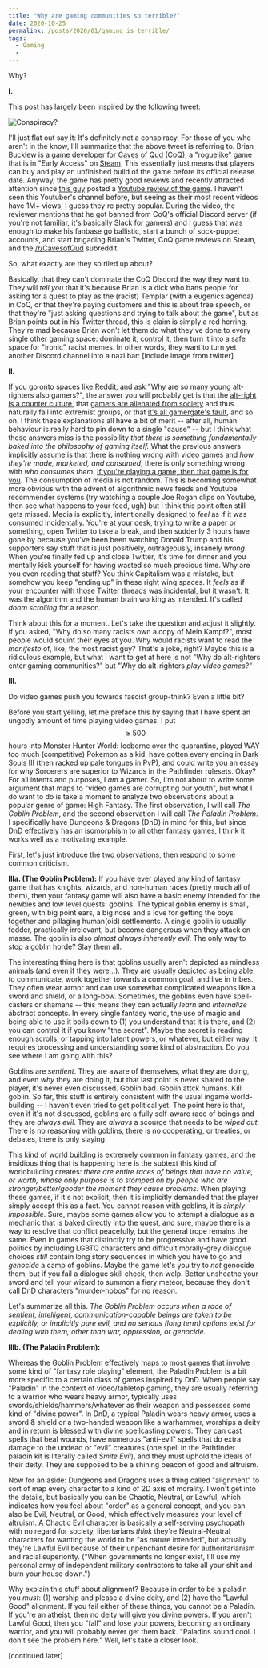 ```yaml
---
title: "Why are gaming communities so terrible?"
date: 2020-10-25
permalink: /posts/2020/01/gaming_is_terrible/
tags:
  - Gaming
  - 
---
```

Why?

**I.**

This post has largely been inspired by the [following tweet](https://twitter.com/unormal/status/1319891914066481153?s=20): 

![Conspiracy?]({{site.url}}\images\gamingbad1.png)

I'll just flat out say it: It's definitely not a conspiracy. For those of you who aren't in the know, I'll summarize that the above tweet is referring to. Brian Bucklew is a game developer for [Caves of Qud](http://www.cavesofqud.com/) (CoQ), a "roguelike" game that is in "Early Access" on [Steam](https://store.steampowered.com/). This essentially just means that players can buy and play an unfinished build of the game before its official release date. Anyway, the game has pretty good reviews and recently attracted attention since [this guy]() posted a [Youtube review of the game](). I haven't seen this Youtuber's channel before, but seeing as their most recent videos have 1M+ views, I guess they're pretty popular. During the video, the reviewer mentions that he got banned from CoQ's official Discord server (if you're not familiar, it's basically Slack for gamers) and I guess that was enough to make his fanbase go ballistic, start a bunch of sock-puppet accounts, and start brigading Brian's Twitter, CoQ game reviews on Steam, and the [/r/CavesofQud](https://www.reddit.com/r/cavesofqud/) subreddit. 

So, what exactly are they so riled up about? 

Basically, that they can't dominate the CoQ Discord the way they want to. They will *tell you* that it's because Brian is a dick who bans people for asking for a quest to play as the (racist) Templar (with a eugenics agenda) in CoQ, or that they're paying customers and this is about free speech, or that they're "just asking questions and trying to talk about the game", but as Brian points out in his Twitter thread, this is claim is simply a red herring. They're mad because Brian won't let them do what they've done to every single other gaming space: dominate it, control it, then turn it into a safe space for "ironic" racist memes. In other words, they want to turn yet another Discord channel into a nazi bar: [include image from twitter]

**II.**

If you go onto spaces like Reddit, and ask "Why are so many young alt-righters also gamers?", the answer you will probably get is that the [alt-right is a counter culture](), that [gamers are alienated from society]() and thus naturally fall into extremist groups, or that [it's all gamergate's fault](), and so on. I think these explanations all have a bit of merit -- after all, human behaviour is really hard to pin down to a single "cause" -- but I think what these answers miss is the possibility *that there is something fundamentally baked into the philosophy of gaming itself.* What the previous answers implicitly assume is that there is nothing wrong with video games and *how they're made, marketed, and consumed*, there is only something wrong with *who consumes them*. [If you're playing a game, then that game is for you](). The consumption of media is not random. This is becoming somewhat more obvious with the advent of algorithmic news feeds and Youtube recommender systems (try watching a couple Joe Rogan clips on Youtube, then see what happens to your feed, ugh) but I think this point often still gets missed. Media is explicitly, intentionally designed to *feel* as if it was consumed incidentally. You're at your desk, trying to write a paper or something, open Twitter to take a break, and then suddenly 3 hours have gone by because you've been been watching Donald Trump and his supporters say stuff that is just positively, outrageously, insanely *wrong*. When you're finally fed up and close Twitter, it's time for dinner and you mentally kick yourself for having wasted so much precious time. Why are you even reading that stuff? You think Capitalism was a mistake, but somehow you keep "ending up" in these right wing spaces. It *feels* as if your encounter with those Twitter threads was incidental, but it wasn't. It was the algorithm and the human brain working as intended. It's called *doom scrolling* for a reason.

Think about this for a moment. Let's take the question and adjust it slightly. If you asked, "Why do so many racists own a copy of Mein Kampf?", most people would squint their eyes at you.  Why would racists want to read the *manifesto* of, like, the most racist guy? That's a joke, right? Maybe this is a ridiculous example, but what I want to get at here is not "Why do alt-righters enter gaming communities?" but "Why do alt-righters *play video games*?"

**III.**

Do video games push you towards fascist group-think? Even a little bit?

Before you start yelling, let me preface this by saying that I have spent an ungodly amount of time playing video games. I put $$\geq 500$$ hours into Monster Hunter World: Iceborne over the quarantine, played WAY too much (competitive) Pokemon as a kid, have gotten every ending in Dark Souls III (then racked up pale tongues in PvP), and could write you an essay for why Sorcerers are superior to Wizards in the Pathfinder rulesets. Okay? For all intents and purposes, I *am* a gamer. So, I'm not about to write some argument that maps to "video games are corrupting our youth", but what I do want to do is take a moment to analyze two observations about a popular genre of game: High Fantasy. The first observation, I will call *The Goblin Problem*, and the second observation I will call *The Paladin Problem*. I specifically have Dungeons & Dragons (DnD) in mind for this, but since DnD effectively has an isomorphism to all other fantasy games, I think it works well as a motivating example.

First, let's just introduce the two observations, then respond to some common criticism.

**IIIa. (The Goblin Problem):**
If you have ever played any kind of fantasy game that has knights, wizards, and non-human races (pretty much all of them), then your fantasy game will also have a basic enemy intended for the newbies and low level quests: goblins. The typical goblin enemy is small, green, with big point ears, a big nose and a love for getting the boys together and pillaging human(oid) settlements. A single goblin is usually fodder, practically irrelevant, but become dangerous when they attack en masse. The goblin is also *almost always inherently evil*. The only way to stop a goblin horde? Slay them all.

The interesting thing here is that goblins usually aren't depicted as mindless animals (and even if they were...). They are usually depicted as being able to communicate, work together towards a common goal, and live in tribes. They often wear armor and can use somewhat complicated weapons like a sword and shield, or a long-bow. Sometimes, the goblins even have spell-casters or shamans -- this means they can actually *learn* and *internalize* abstract concepts. In every single fantasy world, the use of magic and being able to use it boils down to (1) you understand that it is there, and (2) you can control it if you know "the secret". Maybe the secret is reading enough scrolls, or tapping into latent powers, or whatever, but either way, it requires processing and understanding some kind of abstraction. Do you see where I am going with this?

Goblins are *sentient*. They are aware of themselves, what they are doing, and even *why* they are doing it, but that last point is never shared to the player, it's never even discussed. Goblin bad. Goblin attck humans. Kill goblin. So far, this stuff is entirely consistent with the usual ingame world-building -- I haven't even tried to get political yet. The point here is that, even if it's not discussed, goblins are a fully self-aware race of beings and they are *always evil*. They are *always* a scourge that needs to be *wiped out*. There is no reasoning with goblins, there is no cooperating, or treaties, or debates, there is only slaying. 

This kind of world building is extremely common in fantasy games, and the insidious thing that is happening here is the subtext this kind of worldbuilding creates: *there are entire races of beings that have no value, or worth, whose only purpose is to stomped on by people who are stronger/better/gooder the moment they cause problems.* When playing these games, if it's not explicit, then it is implicitly demanded that the player simply accept this as a fact. You cannot reason with goblins, it is *simply impossible*. Sure, maybe some games allow you to attempt a dialogue as a mechanic that is baked directly into the quest, and sure, maybe there is a way to resolve that conflict peacefully, but the general trope remains the same. Even in games that distinctly try to be progressive and have good politics by including LGBTQ characters and difficult morally-grey dialogue choices *still* contain long story sequences in which you have to go and *genocide* a camp of goblins. Maybe the game let's you try to *not* genocide them, but if you fail a dialogue skill check, then welp. Better unsheathe your sword and tell your wizard to summon a fiery meteor, because they don't call DnD characters "murder-hobos" for no reason.

Let's summarize all this. *The Goblin Problem occurs when a race of sentient, intelligent, communication-capable beings are taken to be explicitly, or implicitly pure evil, and no serious (long term) options exist for dealing with them, other than war, oppression, or genocide.*

**IIIb. (The Paladin Problem):**

Whereas the Goblin Problem effectively maps to most games that involve some kind of "fantasy role playing" element, the Paladin Problem is a bit more specific to a certain class of games inspired by DnD. When people say "Paladin" in the context of video/tabletop gaming, they are usually referring to a warrior who wears heavy armor, typically uses swords/shields/hammers/whatever as their weapon and possesses some kind of "divine power". In DnD, a typical Paladin wears heavy armor, uses a sword & shield or a two-handed weapon like a warhammer, worships a deity and in return is blessed with divine spellcasting powers. They can cast spells that heal wounds, have numerous "anti-evil" spells that do extra damage to the undead or "evil" creatures (one spell in the Pathfinder paladin kit is literally called *Smite Evil*), and they must uphold the ideals of their deity. They are supposed to be a shining beacon of good and altruism.

Now for an aside: Dungeons and Dragons uses a thing called "alignment" to sort of map every character to a kind of 2D axis of morality. I won't get into the details, but basically you can be Chaotic, Neutral, or Lawful, which indicates how you feel about "order" as a general concept, and you can also be Evil, Neutral, or Good, which effectively measures your level of altruism. A Chaotic Evil character is basically a self-serving psychopath with no regard for society, libertarians *think* they're Neutral-Neutral characters for wanting the world to be "as nature intended", but actually they're Lawful Evil because of their unpenchant desire for authoritarianism and racial superiority. ("When governments no longer exist, I'll use my personal army of independent military contractors to take all your shit and burn your house down.")

Why explain this stuff about alignment? Because in order to be a paladin you *must*: (1) worship and please a divine deity, and (2) have the "Lawful Good" alignment. If you fail either of these things, you cannot be a Paladin. If you're an atheist, then no deity will give you divine powers. If you aren't Lawful Good, then you "fall" and lose your powers, becoming an ordinary warrior, and you will probably never get them back. "Paladins sound cool. I don't see the problem here." Well, let's take a closer look. 

[continued later]

